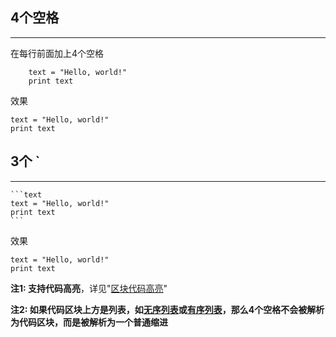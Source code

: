 ## **4个空格**

---

在每行前面加上4个空格

```text
	text = "Hello, world!"
	print text
```

效果

	text = "Hello, world!"
	print text

## **3个 `**

---

	```text
	text = "Hello, world!"
	print text
	```

效果

```text
text = "Hello, world!"
print text
```

**注1: 支持代码高亮**，详见"[区块代码高亮](./highlight_code.md#_2)"

**注2: 如果代码区块上方是列表，如[无序列表](./list_noseq.md)或[有序列表](./list_seq.md)，那么4个空格不会被解析为代码区块，而是被解析为一个普通缩进**
